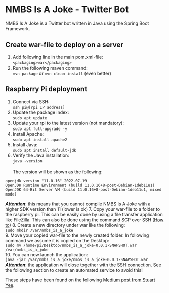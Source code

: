 # NMBS Is A Joke - Twitter Bot

NMBS Is A Joke is a Twitter bot written in Java using the Spring Boot Framework.

## Create war-file to deploy on a server
1. Add following line in the main pom.xml-file: \
`<packaging>war</packaging>`
2. Run the following maven command: \
`mvn package` or `mvn clean install` (even better)

## Raspberry Pi deployment
1. Connect via SSH: \
`ssh pi@[rpi IP address]`
2. Update the package index: \
`sudo apt update`
3. Update your rpi to the latest version (not mandatory): \
`sudo apt full-upgrade -y`
4. Install Apache: \
`sudo apt install apache2`
5. Install Java: \
`sudo apt install default-jdk`
6. Verify the Java installation: \
`java -version` \
\
The version will be shown as the following:
```
openjdk version "11.0.16" 2022-07-19
OpenJDK Runtime Environment (build 11.0.16+8-post-Debian-1deb11u1)
OpenJDK 64-Bit Server VM (build 11.0.16+8-post-Debian-1deb11u1, mixed mode)
```
***Attention***: this means that you cannot compile NMBS Is A Joke with a higher SDK version than 11 (lower is ok)
7. Copy your war-file to a folder to the raspberry pi. This can be easily done by using a file transfer application like FileZilla. This can also be done using the command SCP over SSH ([How to](https://howchoo.com/pi/how-to-transfer-files-to-the-raspberry-pi))
8. Create a new directory under war like the following: \
`sudo mkdir /var/nmbs_is_a_joke` \
9. Move your copied war-file to the newly created folder. In following command we assume it is copied on the Desktop: \
`sudo mv /home/pi/Desktop/nmbs_is_a_joke-0.0.1-SNAPSHOT.war /var/nmbs_is_a_joke` \
10. You can now launch the application: \
`java -jar /var/nmbs_is_a_joke/nmbs_is_a_joke-0.0.1-SNAPSHOT.war` \
***Attention***: the application will close together with the SSH connection. See the following section to create an automated service to avoid this!

These steps have been found on the following [Medium post from Stuart Yee](https://medium.com/geekculture/turn-your-raspberry-pi-into-a-server-to-run-your-java-spring-mvc-app-862214279587).
